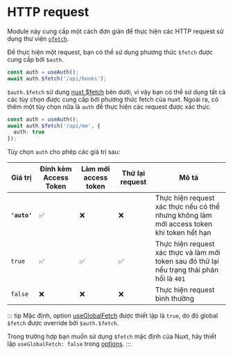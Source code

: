 # HTTP request

Module này cung cấp một cách đơn giản để thực hiện các HTTP request sử dụng thư viện [`ofetch`](https://github.com/unjs/ofetch).

Để thực hiện một request, bạn có thể sử dụng phương thức `$fetch` được cung cấp bởi `$auth`.

```ts
const auth = useAuth();
await auth.$fetch('/api/books');
```

`$auth.$fetch` sử dụng [nuxt $fetch](https://nuxt.com/docs/api/utils/dollarfetch) bên dưới, vì vậy bạn có thể sử dụng tất cả các tùy chọn được cung cấp bởi phương thức fetch của nuxt. Ngoài ra, có thêm một tùy chọn nữa là `auth` để thực hiện các request được xác thực.

```ts
const auth = useAuth();
await auth.$fetch('/api/me', {
  auth: true
});
```

Tùy chọn `auth` cho phép các giá trị sau:

| Giá trị | Đính kèm Access Token | Làm mới access token | Thử lại request | Mô tả |
| --- | --- | --- | --- | --- |
| **`'auto'`** | ✅ | ❌ | ❌ | Thực hiện request xác thực nếu có thể nhưng không làm mới access token khi token hết hạn |
| `true` | ✅ | ✅ | ✅ | Thực hiện request xác thực và làm mới token sau đó thử lại nếu trạng thái phản hồi là `401` |
| `false` | ❌ | ❌ | ❌ | Thực hiện request bình thường |

::: tip
Mặc định, option [useGlobalFetch](/vi/api/options.html#useglobalfetch) được thiết lập là `true`, do đó global `$fetch` được override bởi `$auth.$fetch`.

Trong trường hợp bạn muốn sử dụng `$fetch` mặc định của Nuxt, hãy thiết lập `useGlobalFetch: false` trong [options](/vi/api/options#useGlobalFetch).
:::
